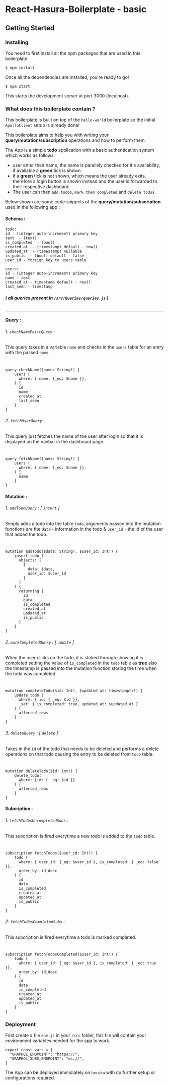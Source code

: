 # React-Hasura-Boilerplate - basic

## Getting Started

### Installing

You need to first install all the npm packages that are used in this boilerplate.

```
$ npm install
```

Once all the dependencies are installed, you're ready to go!

```
$ npm start
```
This starts the development server at port 3000 (localhost).


### What does this boilerplate contain ?

This boilerplate is built on top of the `hello-world` boilerplate so the initial `ApolloClient` setup is already done!

This boilerplate aims to help you with writing your __query/mutation/subscription__ operations and how to perform them.

The App is a simple __todo__ application with a basic authentication system which works as follows:

- user enter their name, the name is parallely checked for it's availability, if available a __green__ tick is shown.
- if a __green__ tick is not shown, which means the user already exits, therefore a login button is shown instead and the user is forwarded to their respective dashboard.
- The user can then `add todos`, `mark them completed` and `delete todos`.

Below shown are some code snippets of the __query/mutation/subscription__ used in the following app :

#### Schema :

```
todo:
id - (integer auto-increment) primary key  
text  - (text)
is_completed  - (bool)
created_at  - (timestamp) default - now()
updated_at  - (timestamp) nullable
is_public  - (bool) default - false
user_id - foreign key to users table

users:
id - (integer auto-increment) primary key
name - text
created_at - timestamp default - now()
last_seen - timestamp
```

######  __( all queries present in `/src/Queries/queries.js` )__
---
#### Query :

###### 1. `checkNameExistQuery` :
This query takes in a variable `name` and checks in the `users` table for an entry with the passed `name`.
#
```
query checkName($name: String!) {
    users (
      where: { name: {_eq: $name }},
    ) {
      id
      name
      created_at
      last_seen
    }
}
```
###### 2. `fetchUserQuery` :
This query just fetches the name of the user after login so that it is displayed on the navbar in the dashboard page.
#
```
query fetchName($name: String!) {
    users (
      where: { name: {_eq: $name }},
    ) {
      name
    }
}
```

#### Mutation :

###### 1. `addTodoQuery` :  [ `insert` ]
Simply adds a todo into the table `todo`, arguments passed into the mutation functions are the `data` - information in the todo & `user_id` - the id of the user that added the todo.
#
```
mutation addTodo($data: String!, $user_id: Int!) {
    insert_todo (
      objects: [
        {
          data: $data,
          user_id: $user_id
        }
      ]
    ) {
      returning {
        id
        data
        is_completed
        created_at
        updated_at
        is_public
      }
    }
}
```

###### 2. `markCompletedQuery` :  [ `update` ]
When the user clicks on the todo, it is striked through showing it is completed setting the value of `is_completed` in the `todo` table as __true__ also the timestamp is passed into the mutation function storing the time when the todo was completed.
#
```
mutation completeTodo($id: Int!, $updated_at: timestamptz!) {
    update_todo (
      where: { id: { _eq: $id }},
      _set: { is_completed: true, updated_at: $updated_at }
    ) {
      affected_rows
    }
}
```

###### 3. `deleteQuery` :  [ `delete` ]
Takes in the `id` of the todo that needs to be deleted and performs a delete operations on that todo causing the entry to be deleted from `todo` table.
#
```
mutation deleteTodo($id: Int!) {
    delete_todo(
      where: {id: { _eq: $id }}
    ) {
      affected_rows
    }
}
```
#### Subcription :

###### 1. `fetchTodosUncompletedSubs` :
This subcription is fired everytime a new todo is added to the `todo` table.
#
```
subscription fetchTodos($user_id: Int!) {
    todo (
      where: { user_id: {_eq: $user_id }, is_completed: { _eq: false }},
      order_by: id_desc
    ) {
      id
      data
      is_completed
      created_at
      updated_at
      is_public
    }
}
```

###### 2. `fetchTodosCompletedSubs` :
This subcription is fired everytime a todo is marked completed.
#
```
subscription fetchTodosCompleted($user_id: Int!) {
    todo (
      where: { user_id: {_eq: $user_id }, is_completed: { _eq: true }},
      order_by: id_desc
    ) {
      id
      data
      is_completed
      created_at
      updated_at
      is_public
    }
}
```

### Deployment

First create a file `env.js` in your `/src` folder, this file will contain your environment variables needed for the app to work.

```
export const vars = {
  "GRAPHQL_ENDPOINT": "https://",
  "GRAPHQL_SUBS_ENDPOINT": "ws://",
}
```
The App can be deployed immidiately on `heroku` with no further setup or configurations required.
